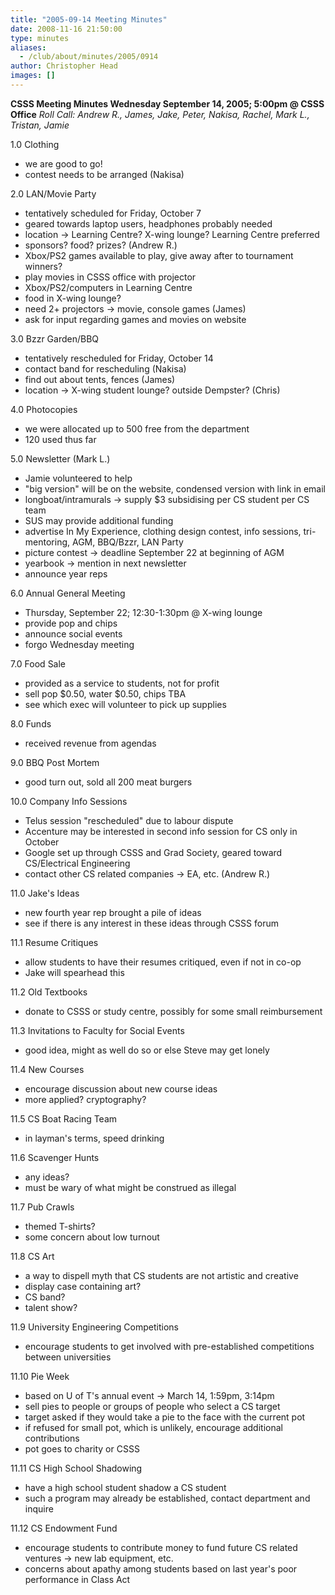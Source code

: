 ```yaml
---
title: "2005-09-14 Meeting Minutes"
date: 2008-11-16 21:50:00
type: minutes
aliases:
  - /club/about/minutes/2005/0914
author: Christopher Head
images: []
---
```


**CSSS Meeting Minutes
Wednesday September 14, 2005; 5:00pm @ CSSS Office**
_Roll Call: Andrew R., James, Jake, Peter, Nakisa, Rachel, Mark L., Tristan, Jamie_

1.0 Clothing

*   we are good to go!
*   contest needs to be arranged (Nakisa)

2.0 LAN/Movie Party

*   tentatively scheduled for Friday, October 7
*   geared towards laptop users, headphones probably needed
*   location -> Learning Centre? X-wing lounge? Learning Centre preferred
*   sponsors? food? prizes? (Andrew R.)
*   Xbox/PS2 games available to play, give away after to tournament winners?
*   play movies in CSSS office with projector
*   Xbox/PS2/computers in Learning Centre
*   food in X-wing lounge?
*   need 2+ projectors -> movie, console games (James)
*   ask for input regarding games and movies on website

3.0 Bzzr Garden/BBQ

*   tentatively rescheduled for Friday, October 14
*   contact band for rescheduling (Nakisa)
*   find out about tents, fences (James)
*   location -> X-wing student lounge? outside Dempster? (Chris)

4.0 Photocopies

*   we were allocated up to 500 free from the department
*   120 used thus far

5.0 Newsletter (Mark L.)

*   Jamie volunteered to help
*   "big version" will be on the website, condensed version with link in email
*   longboat/intramurals -> supply $3 subsidising per CS student per CS team
*   SUS may provide additional funding
*   advertise In My Experience, clothing design contest, info sessions, tri-mentoring, AGM, BBQ/Bzzr, LAN Party
*   picture contest -> deadline September 22 at beginning of AGM
*   yearbook -> mention in next newsletter
*   announce year reps

6.0 Annual General Meeting

*   Thursday, September 22; 12:30-1:30pm @ X-wing lounge
*   provide pop and chips
*   announce social events
*   forgo Wednesday meeting

7.0 Food Sale

*   provided as a service to students, not for profit
*   sell pop $0.50, water $0.50, chips TBA
*   see which exec will volunteer to pick up supplies

8.0 Funds

*   received revenue from agendas

9.0 BBQ Post Mortem

*   good turn out, sold all 200 meat burgers

10.0 Company Info Sessions

*   Telus session "rescheduled" due to labour dispute
*   Accenture may be interested in second info session for CS only in October
*   Google set up through CSSS and Grad Society, geared toward CS/Electrical Engineering
*   contact other CS related companies -> EA, etc. (Andrew R.)

11.0 Jake's Ideas

*   new fourth year rep brought a pile of ideas
*   see if there is any interest in these ideas through CSSS forum

11.1 Resume Critiques

*   allow students to have their resumes critiqued, even if not in co-op
*   Jake will spearhead this

11.2 Old Textbooks

*   donate to CSSS or study centre, possibly for some small reimbursement

11.3 Invitations to Faculty for Social Events

*   good idea, might as well do so or else Steve may get lonely

11.4 New Courses

*   encourage discussion about new course ideas
*   more applied? cryptography?

11.5 CS Boat Racing Team

*   in layman's terms, speed drinking

11.6 Scavenger Hunts

*   any ideas?
*   must be wary of what might be construed as illegal

11.7 Pub Crawls

*   themed T-shirts?
*   some concern about low turnout

11.8 CS Art

*   a way to dispell myth that CS students are not artistic and creative
*   display case containing art?
*   CS band?
*   talent show?

11.9 University Engineering Competitions

*   encourage students to get involved with pre-established competitions between universities

11.10 Pie Week

*   based on U of T's annual event -> March 14, 1:59pm, 3:14pm
*   sell pies to people or groups of people who select a CS target
*   target asked if they would take a pie to the face with the current pot
*   if refused for small pot, which is unlikely, encourage additional contributions
*   pot goes to charity or CSSS

11.11 CS High School Shadowing

*   have a high school student shadow a CS student
*   such a program may already be established, contact department and inquire

11.12 CS Endowment Fund

*   encourage students to contribute money to fund future CS related ventures -> new lab equipment, etc.
*   concerns about apathy among students based on last year's poor performance in Class Act

